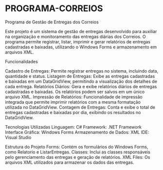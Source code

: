 # PROGRAMA-CORREIOS
Programa de Gestão de Entregas dos Correios

Este projeto é um sistema de gestão de entregas desenvolvido para auxiliar na organização e monitoramento das entregas diárias dos Correios. O programa permite registrar, listar, imprimir e gerar relatórios de entregas cadastradas e baixadas, utilizando o Windows Forms e armazenamento em arquivos XML.

Funcionalidades

Cadastro de Entregas: Permite registrar entregas no sistema, incluindo data, quantidade e status.
Listagem de Entregas: Exibe as entregas cadastradas e baixadas em um DataGridView, permitindo a visualização dos detalhes de cada entrega.
Relatórios Diários: Gera e exibe relatórios diários de entregas cadastradas e baixadas. Os relatórios podem ser salvos em um único arquivo XML.
Impressão de Relatórios: Funcionalidade de impressão integrada que permite imprimir relatórios com a mesma formatação utilizada no DataGridView.
Contagem de Entregas: Conta e exibe o total de entregas cadastradas e baixadas por dia, exibindo os resultados no DataGridView.

Tecnologias Utilizadas
Linguagem: C#
Framework: .NET Framework
Interface Gráfica: Windows Forms
Armazenamento de Dados: XML
IDE: Visual Studio

Estrutura do Projeto
Forms: Contém os formulários do Windows Forms, como Relatorio e ListarEntregas.
Classes: Inclui as classes responsáveis pelo gerenciamento das entregas e geração de relatórios.
XML Files: Os arquivos XML utilizados para armazenar os dados das entregas.
